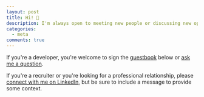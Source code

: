 ```yaml
---
layout: post
title: Hi! 👋
description: I'm always open to meeting new people or discussing new opportunities
categories:
  - meta
comments: true
---
```


<!-- I'm always interested in increasing my [surface area](https://www.codusoperandi.com/posts/increasing-your-luck-surface-area). -->

If you're a developer, you're welcome to sign the [guestbook](#comments) below or [ask me a question](https://github.com/brettinternet/brettinternet/issues/new).

<!-- You're also welcome to email me: brettinternet <span class="text-gray-700 text-sm">[at]</span> gmail <span class="text-gray-700 text-sm">[dot]</span> com. I invite you to follow this [cold email advice](https://sriramk.com/coldemail). -->

If you're a recruiter or you're looking for a professional relationship, please [connect with me on LinkedIn](https://www.linkedin.com/in/brettinternet/), but be sure to include a message to provide some context.
